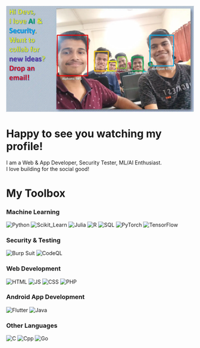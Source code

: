 
![FaceRecognitionImg](/img001e.webp)
# Happy to see you watching my profile!
I am a Web & App Developer, Security Tester, ML/AI Enthusiast. <br>
I love building for the social good!

# My Toolbox
### Machine Learning
![Python](https://img.shields.io/badge/Python-Intermediate-Green)
![Scikit_Learn](https://img.shields.io/badge/Scikit_Learn-Beginner-Yellow)
![Julia](https://img.shields.io/badge/Julia-Beginner-Red)
![R](https://img.shields.io/badge/R-Beginner-Blue)
![SQL](https://img.shields.io/badge/SQL-Beginner-Blue)
![PyTorch](https://img.shields.io/badge/PyTorch-Beginner-Orange)
![TensorFlow](https://img.shields.io/badge/TensorFlow-Beginner-Orange)

### Security & Testing
![Burp Suit](https://img.shields.io/badge/Burp_Suit-Beginner-Orange)
![CodeQL](https://img.shields.io/badge/CodeQL-Beginner-Blue)

### Web Development
![HTML](https://img.shields.io/badge/HTML-Intermediate-Blue)
![JS](https://img.shields.io/badge/JS-Beginner-Blue)
![CSS](https://img.shields.io/badge/HTML-Beginner-Blue)
![PHP](https://img.shields.io/badge/PHP-Beginner-Green)

### Android App Development
![Flutter](https://img.shields.io/badge/Flutter-Beginner-Blue)
![Java](https://img.shields.io/badge/Java-Beginner-Orange)

### Other Languages
![C](https://img.shields.io/badge/Language-C-Blue)
![Cpp](https://img.shields.io/badge/Language-C++-Blue)
![Go](https://img.shields.io/badge/Language-Go-Blue)